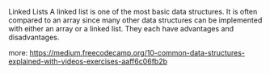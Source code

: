 Linked Lists
A linked list is one of the most basic data structures. It is often compared to an array since many other data structures can be implemented with either an array or a linked list. They each have advantages and disadvantages.

more: https://medium.freecodecamp.org/10-common-data-structures-explained-with-videos-exercises-aaff6c06fb2b
